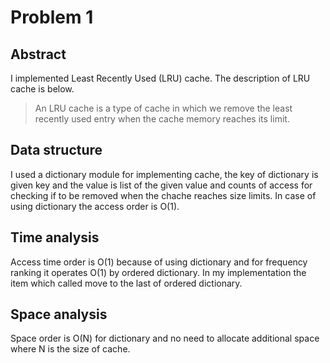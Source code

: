 # Problem 1
## Abstract
I implemented Least Recently Used (LRU) cache.
The description of LRU cache is below.
>An LRU cache is a type of cache in which we remove the least recently used entry when the cache memory reaches its limit. 

## Data structure
I used a dictionary module for implementing cache, the key of dictionary is given key and the value is list of the given value and counts of access for checking if to be removed when the chache reaches size limits.
In case of using dictionary the access order is O(1).

## Time analysis
Access time order is O(1) because of using dictionary and for frequency ranking it operates O(1) by ordered dictionary.
In my implementation the item which called move to the last of ordered dictionary.

## Space analysis
Space order is O(N) for dictionary and no need to allocate additional space where N is the size of cache.
